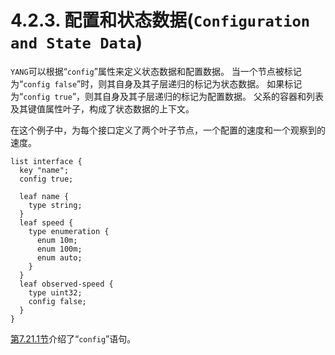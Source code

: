 # 4.2.3. 配置和状态数据(`Configuration and State Data`)

`YANG`可以根据“`config`”属性来定义状态数据和配置数据。 当一个节点被标记为“`config false`”时，则其自身及其子层递归的标记为状态数据。 如果标记为“`config true`”，则其自身及其子层递归的标记为配置数据。 父系的容器和列表及其键值属性叶子，构成了状态数据的上下文。

在这个例子中，为每个接口定义了两个叶子节点，一个配置的速度和一个观察到的速度。

```yang
list interface {
  key "name";
  config true;

  leaf name {
    type string;
  }
  leaf speed {
    type enumeration {
      enum 10m;
      enum 100m;
      enum auto;
    }
  }
  leaf observed-speed {
    type uint32;
    config false;
  }
}
```

[第7.21.1节](../section-7/7.21.md)介绍了“`config`”语句。
